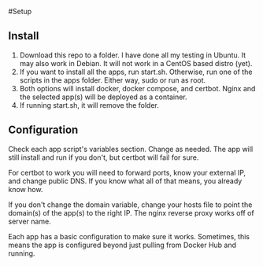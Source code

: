 #Setup
## Install
1. Download this repo to a folder. I have done all my testing in Ubuntu. It may also work in Debian. It will not work in a CentOS based distro (yet).
1. If you want to install all the apps, run start.sh. Otherwise, run one of the scripts in the apps folder. Either way, sudo or run as root.
1. Both options will install docker, docker compose, and certbot. Nginx and the selected app(s) will be deployed as a container.
1. If running start.sh, it will remove the folder.

## Configuration
Check each app script's variables section. Change as needed. The app will still install and run if you don't, but certbot will fail for sure.

For certbot to work you will need to forward ports, know your external IP, and change public DNS. If you know what all of that means, you already know how.

If you don't change the domain variable, change your hosts file to point the domain(s) of the app(s) to the right IP. The nginx reverse proxy works off of server name.

Each app has a basic configuration to make sure it works. Sometimes, this means the app is configured beyond just pulling from Docker Hub and running.